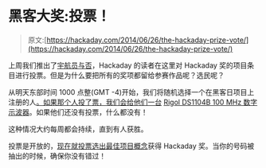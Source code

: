 # 黑客大奖:投票！

> 原文:[https://hackaday.com/2014/06/26/the-hackaday-prize-vote/](https://hackaday.com/2014/06/26/the-hackaday-prize-vote/)

上周我们推出了[宇航员与否](http://hackaday.com/2014/06/19/astronaut-or-not-your-vote-matters/)，Hackaday 的读者在这里对 Hackaday 奖的项目条目进行投票。但是为什么要把所有的奖项都留给参赛作品呢？选民呢？

从明天东部时间 1000 点整(GMT -4)开始，我们将随机选择一个在黑客日项目上注册的人[。如果那个人投了票，我们会给他们一台](http://hackaday.io/) [Rigol DS1104B 100 MHz 数字示波器](http://www.rigolna.com/products/digital-oscilloscopes/ds1000b/ds1104b/)。如果他们还没有投票，什么都没有！

这种情况大约每周都会持续，直到有人获胜。

投票是开放的，[现在就投票选出最佳项目概念](http://hackaday.io/prize/vote)获得 Hackaday 奖。当你的号码被抽出的时候，确保你没有错过！